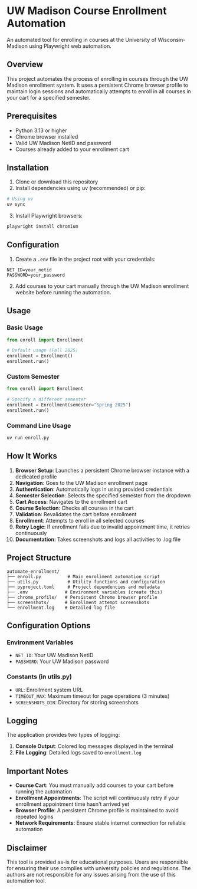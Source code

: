 # UW Madison Course Enrollment Automation

An automated tool for enrolling in courses at the University of Wisconsin-Madison using Playwright web automation.

## Overview

This project automates the process of enrolling in courses through the UW Madison enrollment system. It uses a persistent Chrome browser profile to maintain login sessions and automatically attempts to enroll in all courses in your cart for a specified semester.

## Prerequisites

- Python 3.13 or higher
- Chrome browser installed
- Valid UW Madison NetID and password
- Courses already added to your enrollment cart

## Installation

1. Clone or download this repository
2. Install dependencies using uv (recommended) or pip:

```bash
# Using uv
uv sync
```

3. Install Playwright browsers:

```bash
playwright install chromium
```

## Configuration

1. Create a `.env` file in the project root with your credentials:

```env
NET_ID=your_netid
PASSWORD=your_password
```

2. Add courses to your cart manually through the UW Madison enrollment website before running the automation.

## Usage

### Basic Usage

```python
from enroll import Enrollment

# Default usage (Fall 2025)
enrollment = Enrollment()
enrollment.run()
```

### Custom Semester

```python
from enroll import Enrollment

# Specify a different semester
enrollment = Enrollment(semester="Spring 2025")
enrollment.run()
```

### Command Line Usage

```bash
uv run enroll.py
```

## How It Works

1. **Browser Setup**: Launches a persistent Chrome browser instance with a dedicated profile
2. **Navigation**: Goes to the UW Madison enrollment page
3. **Authentication**: Automatically logs in using provided credentials
4. **Semester Selection**: Selects the specified semester from the dropdown
5. **Cart Access**: Navigates to the enrollment cart
6. **Course Selection**: Checks all courses in the cart
7. **Validation**: Revalidates the cart before enrollment
8. **Enrollment**: Attempts to enroll in all selected courses
9. **Retry Logic**: If enrollment fails due to invalid appointment time, it retries continuously
10. **Documentation**: Takes screenshots and logs all activities to .log file

## Project Structure

```
automate-enrollment/
├── enroll.py          # Main enrollment automation script
├── utils.py           # Utility functions and configuration
├── pyproject.toml     # Project dependencies and metadata
├── .env              # Environment variables (create this)
├── chrome_profile/   # Persistent Chrome browser profile
├── screenshots/      # Enrollment attempt screenshots
└── enrollment.log    # Detailed log file
```

## Configuration Options

### Environment Variables

- `NET_ID`: Your UW Madison NetID
- `PASSWORD`: Your UW Madison password

### Constants (in utils.py)

- `URL`: Enrollment system URL
- `TIMEOUT_MAX`: Maximum timeout for page operations (3 minutes)
- `SCREENSHOTS_DIR`: Directory for storing screenshots

## Logging

The application provides two types of logging:

1. **Console Output**: Colored log messages displayed in the terminal
2. **File Logging**: Detailed logs saved to `enrollment.log`

## Important Notes

- **Course Cart**: You must manually add courses to your cart before running the automation
- **Enrollment Appointments**: The script will continuously retry if your enrollment appointment time hasn't arrived yet
- **Browser Profile**: A persistent Chrome profile is maintained to avoid repeated logins
- **Network Requirements**: Ensure stable internet connection for reliable automation

## Disclaimer

This tool is provided as-is for educational purposes. Users are responsible for ensuring their use complies with university policies and regulations. The authors are not responsible for any issues arising from the use of this automation tool.
